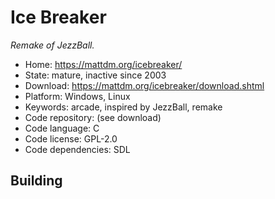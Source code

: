 # Ice Breaker

_Remake of JezzBall._

- Home: https://mattdm.org/icebreaker/
- State: mature, inactive since 2003
- Download: https://mattdm.org/icebreaker/download.shtml
- Platform: Windows, Linux
- Keywords: arcade, inspired by JezzBall, remake
- Code repository: (see download)
- Code language: C
- Code license: GPL-2.0
- Code dependencies: SDL

## Building
